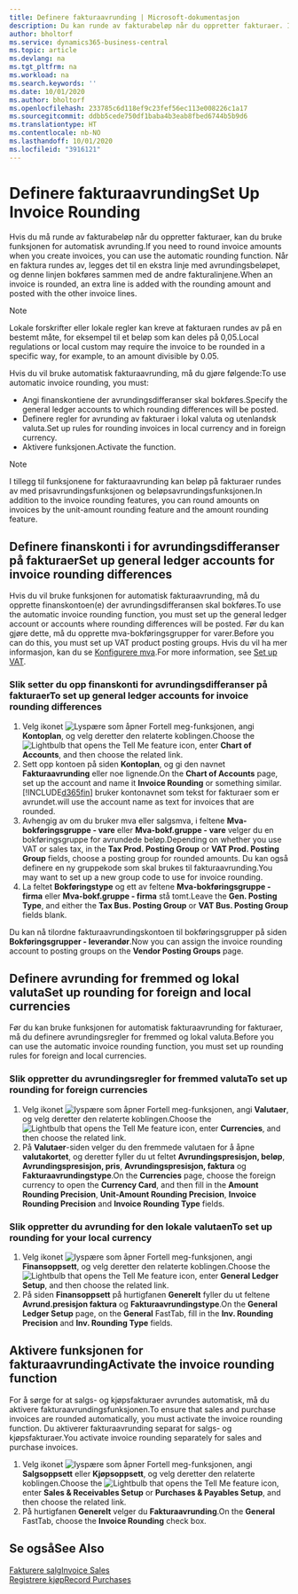 ```yaml
---
title: Definere fakturaavrunding | Microsoft-dokumentasjon
description: Du kan runde av fakturabeløp når du oppretter fakturaer. I tillegg kan lokale forskrifter eller lokale regler kreve at fakturaen rundes av på en bestemt måte, for eksempel til et beløp som kan deles på 0,05.
author: bholtorf
ms.service: dynamics365-business-central
ms.topic: article
ms.devlang: na
ms.tgt_pltfrm: na
ms.workload: na
ms.search.keywords: ''
ms.date: 10/01/2020
ms.author: bholtorf
ms.openlocfilehash: 233785c6d118ef9c23fef56ec113e008226c1a17
ms.sourcegitcommit: ddbb5cede750df1baba4b3eab8fbed6744b5b9d6
ms.translationtype: HT
ms.contentlocale: nb-NO
ms.lasthandoff: 10/01/2020
ms.locfileid: "3916121"
---
```

# <a name="set-up-invoice-rounding"></a><span data-ttu-id="ea82b-104">Definere fakturaavrunding</span><span class="sxs-lookup"><span data-stu-id="ea82b-104">Set Up Invoice Rounding</span></span>
<span data-ttu-id="ea82b-105">Hvis du må runde av fakturabeløp når du oppretter fakturaer, kan du bruke funksjonen for automatisk avrunding.</span><span class="sxs-lookup"><span data-stu-id="ea82b-105">If you need to round invoice amounts when you create invoices, you can use the automatic rounding function.</span></span> <span data-ttu-id="ea82b-106">Når en faktura rundes av, legges det til en ekstra linje med avrundingsbeløpet, og denne linjen bokføres sammen med de andre fakturalinjene.</span><span class="sxs-lookup"><span data-stu-id="ea82b-106">When an invoice is rounded, an extra line is added with the rounding amount and posted with the other invoice lines.</span></span>

> [!NOTE]  
>  <span data-ttu-id="ea82b-107">Lokale forskrifter eller lokale regler kan kreve at fakturaen rundes av på en bestemt måte, for eksempel til et beløp som kan deles på 0,05.</span><span class="sxs-lookup"><span data-stu-id="ea82b-107">Local regulations or local custom may require the invoice to be rounded in a specific way, for example, to an amount divisible by 0.05.</span></span>  

<span data-ttu-id="ea82b-108">Hvis du vil bruke automatisk fakturaavrunding, må du gjøre følgende:</span><span class="sxs-lookup"><span data-stu-id="ea82b-108">To use automatic invoice rounding, you must:</span></span>  

* <span data-ttu-id="ea82b-109">Angi finanskontiene der avrundingsdifferanser skal bokføres.</span><span class="sxs-lookup"><span data-stu-id="ea82b-109">Specify the general ledger accounts to which rounding differences will be posted.</span></span>  
* <span data-ttu-id="ea82b-110">Definere regler for avrunding av fakturaer i lokal valuta og utenlandsk valuta.</span><span class="sxs-lookup"><span data-stu-id="ea82b-110">Set up rules for rounding invoices in local currency and in foreign currency.</span></span>  
* <span data-ttu-id="ea82b-111">Aktivere funksjonen.</span><span class="sxs-lookup"><span data-stu-id="ea82b-111">Activate the function.</span></span>  

> [!NOTE]  
>  <span data-ttu-id="ea82b-112">I tillegg til funksjonene for fakturaavrunding kan beløp på fakturaer rundes av med prisavrundingsfunksjonen og beløpsavrundingsfunksjonen.</span><span class="sxs-lookup"><span data-stu-id="ea82b-112">In addition to the invoice rounding features, you can round amounts on invoices by the unit-amount rounding feature and the amount rounding feature.</span></span>  

## <a name="set-up-general-ledger-accounts-for-invoice-rounding-differences"></a><span data-ttu-id="ea82b-113">Definere finanskonti i for avrundingsdifferanser på fakturaer</span><span class="sxs-lookup"><span data-stu-id="ea82b-113">Set up general ledger accounts for invoice rounding differences</span></span>
<span data-ttu-id="ea82b-114">Hvis du vil bruke funksjonen for automatisk fakturaavrunding, må du opprette finanskontoen(e) der avrundingsdifferansen skal bokføres.</span><span class="sxs-lookup"><span data-stu-id="ea82b-114">To use the automatic invoice rounding function, you must set up the general ledger account or accounts where rounding differences will be posted.</span></span> <span data-ttu-id="ea82b-115">Før du kan gjøre dette, må du opprette mva-bokføringsgrupper for varer.</span><span class="sxs-lookup"><span data-stu-id="ea82b-115">Before you can do this, you must set up VAT product posting groups.</span></span> <span data-ttu-id="ea82b-116">Hvis du vil ha mer informasjon, kan du se [Konfigurere mva](finance-setup-vat.md).</span><span class="sxs-lookup"><span data-stu-id="ea82b-116">For more information, see [Set up VAT](finance-setup-vat.md).</span></span>  

### <a name="to-set-up-general-ledger-accounts-for-invoice-rounding-differences"></a><span data-ttu-id="ea82b-117">Slik setter du opp finanskonti for avrundingsdifferanser på fakturaer</span><span class="sxs-lookup"><span data-stu-id="ea82b-117">To set up general ledger accounts for invoice rounding differences</span></span>  
1. <span data-ttu-id="ea82b-118">Velg ikonet ![Lyspære som åpner Fortell meg-funksjonen](media/ui-search/search_small.png "Fortell hva du vil gjøre"), angi **Kontoplan**, og velg deretter den relaterte koblingen.</span><span class="sxs-lookup"><span data-stu-id="ea82b-118">Choose the ![Lightbulb that opens the Tell Me feature](media/ui-search/search_small.png "Tell me what you want to do") icon, enter **Chart of Accounts**, and then choose the related link.</span></span>  
2. <span data-ttu-id="ea82b-119">Sett opp kontoen på siden **Kontoplan**, og gi den navnet **Fakturaavrunding** eller noe lignende.</span><span class="sxs-lookup"><span data-stu-id="ea82b-119">On the **Chart of Accounts** page, set up the account and name it **Invoice Rounding** or something similar.</span></span> [!INCLUDE[d365fin](includes/d365fin_md.md)] <span data-ttu-id="ea82b-120">bruker kontonavnet som tekst for fakturaer som er avrundet.</span><span class="sxs-lookup"><span data-stu-id="ea82b-120">will use the account name as text for invoices that are rounded.</span></span>  
3. <span data-ttu-id="ea82b-121">Avhengig av om du bruker mva eller salgsmva, i feltene **Mva-bokføringsgruppe - vare** eller **Mva-bokf.gruppe - vare** velger du en bokføringsgruppe for avrundede beløp.</span><span class="sxs-lookup"><span data-stu-id="ea82b-121">Depending on whether you use VAT or sales tax, in the **Tax Prod. Posting Group** or **VAT Prod. Posting Group** fields, choose a posting group for rounded amounts.</span></span> <span data-ttu-id="ea82b-122">Du kan også definere en ny gruppekode som skal brukes til fakturaavrunding.</span><span class="sxs-lookup"><span data-stu-id="ea82b-122">You may want to set up a new group code to use for invoice rounding.</span></span>
4. <span data-ttu-id="ea82b-123">La feltet **Bokføringstype** og ett av feltene **Mva-bokføringsgruppe - firma** eller **Mva-bokf.gruppe - firma** stå tomt.</span><span class="sxs-lookup"><span data-stu-id="ea82b-123">Leave the **Gen. Posting Type**, and either the **Tax Bus. Posting Group** or **VAT Bus. Posting Group** fields blank.</span></span> <!-- Why do we say to leave these blank, when there are a lot of other fields we also leave blank but don't mention? -->  

<span data-ttu-id="ea82b-124">Du kan nå tilordne fakturaavrundingskontoen til bokføringsgrupper på siden **Bokføringsgrupper - leverandør**.</span><span class="sxs-lookup"><span data-stu-id="ea82b-124">Now you can assign the invoice rounding account to posting groups on the **Vendor Posting Groups** page.</span></span>  <!-- Why only the vendor posting groups? -->

## <a name="set-up-rounding-for-foreign-and-local-currencies"></a><span data-ttu-id="ea82b-125">Definere avrunding for fremmed og lokal valuta</span><span class="sxs-lookup"><span data-stu-id="ea82b-125">Set up rounding for foreign and local currencies</span></span>
<span data-ttu-id="ea82b-126">Før du kan bruke funksjonen for automatisk fakturaavrunding for fakturaer, må du definere avrundingsregler for fremmed og lokal valuta.</span><span class="sxs-lookup"><span data-stu-id="ea82b-126">Before you can use the automatic invoice rounding function, you must set up rounding rules for foreign and local currencies.</span></span>

### <a name="to-set-up-rounding-for-foreign-currencies"></a><span data-ttu-id="ea82b-127">Slik oppretter du avrundingsregler for fremmed valuta</span><span class="sxs-lookup"><span data-stu-id="ea82b-127">To set up rounding for foreign currencies</span></span>  
1. <span data-ttu-id="ea82b-128">Velg ikonet ![lyspære som åpner Fortell meg-funksjonen](media/ui-search/search_small.png "Fortell hva du vil gjøre"), angi **Valutaer**, og velg deretter den relaterte koblingen.</span><span class="sxs-lookup"><span data-stu-id="ea82b-128">Choose the ![Lightbulb that opens the Tell Me feature](media/ui-search/search_small.png "Tell me what you want to do") icon, enter **Currencies**, and then choose the related link.</span></span>  
2. <span data-ttu-id="ea82b-129">På **Valutaer**-siden velger du den fremmede valutaen for å åpne **valutakortet**, og deretter fyller du ut feltet **Avrundingspresisjon, beløp**, **Avrundingspresisjon, pris**, **Avrundingspresisjon, faktura** og **Fakturaavrundingstype**.</span><span class="sxs-lookup"><span data-stu-id="ea82b-129">On the **Currencies** page, choose the foreign currency to open the **Currency Card**, and then fill in the **Amount Rounding Precision**, **Unit-Amount Rounding Precision**, **Invoice Rounding Precision** and **Invoice Rounding Type** fields.</span></span>

### <a name="to-set-up-rounding-for-your-local-currency"></a><span data-ttu-id="ea82b-130">Slik oppretter du avrunding for den lokale valutaen</span><span class="sxs-lookup"><span data-stu-id="ea82b-130">To set up rounding for your local currency</span></span>
1. <span data-ttu-id="ea82b-131">Velg ikonet ![lyspære som åpner Fortell meg-funksjonen](media/ui-search/search_small.png "Fortell hva du vil gjøre"), angi **Finansoppsett**, og velg deretter den relaterte koblingen.</span><span class="sxs-lookup"><span data-stu-id="ea82b-131">Choose the ![Lightbulb that opens the Tell Me feature](media/ui-search/search_small.png "Tell me what you want to do") icon, enter **General Ledger Setup**, and then choose the related link.</span></span>  
2. <span data-ttu-id="ea82b-132">På siden **Finansoppsett** på hurtigfanen **Generelt** fyller du ut feltene **Avrund.presisjon faktura** og **Fakturaavrundingstype**.</span><span class="sxs-lookup"><span data-stu-id="ea82b-132">On the **General Ledger Setup** page, on the **General** FastTab, fill in the **Inv. Rounding Precision** and **Inv. Rounding Type** fields.</span></span>  

## <a name="activate-the-invoice-rounding-function"></a><span data-ttu-id="ea82b-133">Aktivere funksjonen for fakturaavrunding</span><span class="sxs-lookup"><span data-stu-id="ea82b-133">Activate the invoice rounding function</span></span>  
<span data-ttu-id="ea82b-134">For å sørge for at salgs- og kjøpsfakturaer avrundes automatisk, må du aktivere fakturaavrundingsfunksjonen.</span><span class="sxs-lookup"><span data-stu-id="ea82b-134">To ensure that sales and purchase invoices are rounded automatically, you must activate the invoice rounding function.</span></span> <span data-ttu-id="ea82b-135">Du aktiverer fakturaavrunding separat for salgs- og kjøpsfakturaer.</span><span class="sxs-lookup"><span data-stu-id="ea82b-135">You activate invoice rounding separately for sales and purchase invoices.</span></span>

1. <span data-ttu-id="ea82b-136">Velg ikonet ![lyspære som åpner Fortell meg-funksjonen](media/ui-search/search_small.png "Fortell hva du vil gjøre"), angi **Salgsoppsett** eller **Kjøpsoppsett**, og velg deretter den relaterte koblingen.</span><span class="sxs-lookup"><span data-stu-id="ea82b-136">Choose the ![Lightbulb that opens the Tell Me feature](media/ui-search/search_small.png "Tell me what you want to do") icon, enter **Sales & Receivables Setup** or **Purchases & Payables Setup**, and then choose the related link.</span></span>  
2. <span data-ttu-id="ea82b-137">På hurtigfanen **Generelt** velger du **Fakturaavrunding**.</span><span class="sxs-lookup"><span data-stu-id="ea82b-137">On the **General** FastTab, choose the **Invoice Rounding** check box.</span></span>  

## <a name="see-also"></a><span data-ttu-id="ea82b-138">Se også</span><span class="sxs-lookup"><span data-stu-id="ea82b-138">See Also</span></span>  
[<span data-ttu-id="ea82b-139">Fakturere salg</span><span class="sxs-lookup"><span data-stu-id="ea82b-139">Invoice Sales</span></span>](sales-how-invoice-sales.md)  
[<span data-ttu-id="ea82b-140">Registrere kjøp</span><span class="sxs-lookup"><span data-stu-id="ea82b-140">Record Purchases</span></span>](purchasing-how-record-purchases.md)
